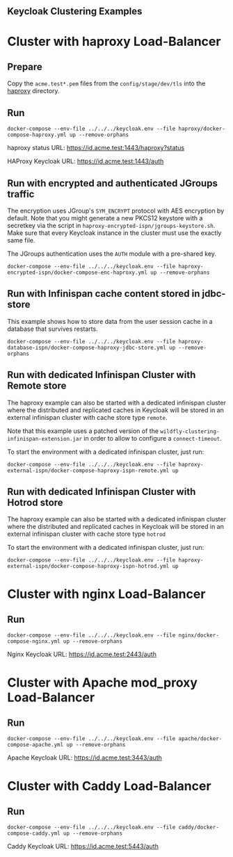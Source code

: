 Keycloak Clustering Examples
----

# Cluster with haproxy Load-Balancer 

## Prepare

Copy the `acme.test*.pem` files from the `config/stage/dev/tls` into the [haproxy](haproxy) directory.

## Run 
```
docker-compose --env-file ../../../keycloak.env --file haproxy/docker-compose-haproxy.yml up --remove-orphans
```

haproxy status URL: https://id.acme.test:1443/haproxy?status

HAProxy Keycloak URL: https://id.acme.test:1443/auth

## Run with encrypted and authenticated JGroups traffic

The encryption uses JGroup's `SYM_ENCRYPT` protocol with AES encryption by default.
Note that you might generate a new PKCS12 keystore with a secretkey via the script in `haproxy-encrypted-ispn/jgroups-keystore.sh`.
Make sure that every Keycloak instance in the cluster must use the exactly same file.

The JGroups authentication uses the `AUTH` module with a pre-shared key. 

```
docker-compose --env-file ../../../keycloak.env --file haproxy-encrypted-ispn/docker-compose-enc-haproxy.yml up --remove-orphans
```

## Run with Infinispan cache content stored in jdbc-store

This example shows how to store data from the user session cache in a database that survives restarts.

```
docker-compose --env-file ../../../keycloak.env --file haproxy-database-ispn/docker-compose-haproxy-jdbc-store.yml up --remove-orphans
```

## Run with dedicated Infinispan Cluster with Remote store

The haproxy example can also be started with a dedicated infinispan cluster where the 
distributed and replicated caches in Keycloak will be stored in an external infinispan cluster with cache store type `remote`. 

Note that this example uses a patched version of the `wildfly-clustering-infinispan-extension.jar` in order to
allow to configure a `connect-timeout`.

To start the environment with a dedicated infinispan cluster, just run:
```
docker-compose --env-file ../../../keycloak.env --file haproxy-external-ispn/docker-compose-haproxy-ispn-remote.yml up
```

## Run with dedicated Infinispan Cluster with Hotrod store

The haproxy example can also be started with a dedicated infinispan cluster where the
distributed and replicated caches in Keycloak will be stored in an external infinispan cluster with cache store type `hotrod`

To start the environment with a dedicated infinispan cluster, just run:
```
docker-compose --env-file ../../../keycloak.env --file haproxy-external-ispn/docker-compose-haproxy-ispn-hotrod.yml up
```

# Cluster with nginx Load-Balancer

## Run
```
docker-compose --env-file ../../../keycloak.env --file nginx/docker-compose-nginx.yml up --remove-orphans
```

Nginx Keycloak URL: https://id.acme.test:2443/auth

# Cluster with Apache mod_proxy Load-Balancer

## Run
```
docker-compose --env-file ../../../keycloak.env --file apache/docker-compose-apache.yml up --remove-orphans
```

Apache Keycloak URL: https://id.acme.test:3443/auth

# Cluster with Caddy Load-Balancer

## Run
```
docker-compose --env-file ../../../keycloak.env --file caddy/docker-compose-caddy.yml up --remove-orphans
```

Caddy Keycloak URL: https://id.acme.test:5443/auth
